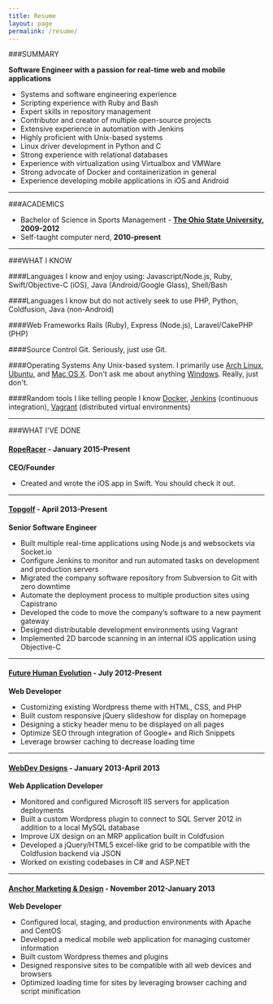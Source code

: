 ```yaml
---
title: Resume
layout: page
permalink: /resume/
---
```


###SUMMARY

**Software Engineer with a passion for real-time web and mobile applications**

- Systems and software engineering experience
- Scripting experience with Ruby and Bash
- Expert skills in repository management
- Contributor and creator of multiple open-source projects
- Extensive experience in automation with Jenkins
- Highly proficient with Unix-based systems
- Linux driver development in Python and C
- Strong experience with relational databases
- Experience with virtualization using Virtualbox and VMWare
- Strong advocate of Docker and containerization in general
- Experience developing mobile applications in iOS and Android

----

###ACADEMICS

- Bachelor of Science in Sports Management - **[The Ohio State University](http://youtu.be/XanuRW23nMw), 2009-2012**
- Self-taught computer nerd, **2010-present**

----

###WHAT I KNOW

####Languages I know and enjoy using:
Javascript/Node.js, Ruby, Swift/Objective-C (iOS), Java (Android/Google Glass), Shell/Bash

####Languages I know but do not actively seek to use
PHP, Python, Coldfusion, Java (non-Android)

####Web Frameworks
Rails (Ruby), Express (Node.js), Laravel/CakePHP (PHP)

####Source Control
Git. Seriously, just use Git.

####Operating Systems
Any Unix-based system. I primarily use [Arch Linux](https://archlinux.org), [Ubuntu](http://ubuntu.com), and [Mac OS X](http://www.apple.com/osx). Don't ask me about anything [Windows](https://www.facebook.com/pages/Windows-sucks/95421065426). Really, just don't.

####Random tools I like telling people I know
[Docker](https://docker.com), [Jenkins](http://jenkins-ci.org) (continuous integration), [Vagrant](http://vagrantup.com) (distributed virtual environments)

----

###WHAT I'VE DONE

#### [RopeRacer](http://roperacer.com) - January 2015-Present
**CEO/Founder**

- Created and wrote the iOS app in Swift. You should check it out.

----

#### [Topgolf](http://topgolf.com) - April 2013-Present
**Senior Software Engineer**

- Built multiple real-time applications using Node.js and websockets via Socket.io
- Configure Jenkins to monitor and run automated tasks on development and production servers
- Migrated the company software repository from Subversion to Git with zero downtime
- Automate the deployment process to multiple production sites using Capistrano
- Developed the code to move the company’s software to a new payment gateway
- Designed distributable development environments using Vagrant
- Implemented 2D barcode scanning in an internal iOS application using Objective-C

----

#### [Future Human Evolution](http://futurehumanevolution.com) - July 2012-Present
**Web Developer**

- Customizing existing Wordpress theme with HTML, CSS, and PHP
- Built custom responsive jQuery slideshow for display on homepage
- Designing a sticky header menu to be displayed on all pages
- Optimize SEO through integration of Google+ and Rich Snippets
- Leverage browser caching to decrease loading time

----

#### [WebDev Designs](http://webdevdesigns.com) - January 2013-April 2013
**Web Application Developer**

- Monitored and configured Microsoft IIS servers for application deployments
- Built a custom Wordpress plugin to connect to SQL Server 2012 in addition to a local MySQL database
- Improve UX design on an MRP application built in Coldfusion
- Developed a jQuery/HTML5 excel-like grid to be compatible with the Coldfusion backend via JSON
- Worked on existing codebases in C# and ASP.NET

----

#### [Anchor Marketing & Design](http://anchormd.com) - November 2012-January 2013
**Web Developer**

- Configured local, staging, and production environments with Apache and CentOS
- Developed a medical mobile web application for managing customer information
- Built custom Wordpress themes and plugins
- Designed responsive sites to be compatible with all web devices and browsers
- Optimized loading time for sites by leveraging browser caching and script minification